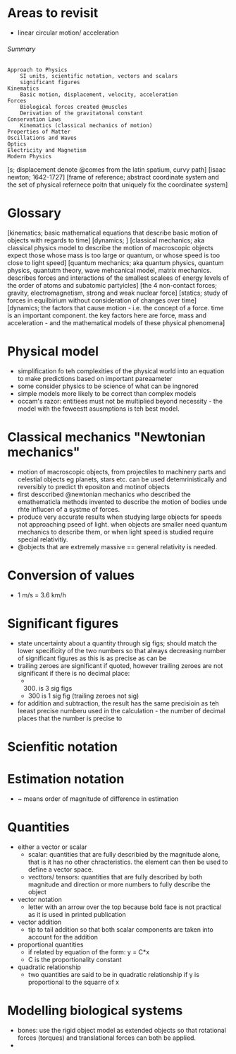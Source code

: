 # Areas to revisit
- linear circular motion/ acceleration


###### Summary
    Approach to Physics
        SI units, scientific notation, vectors and scalars
        significant figures
    Kinematics
        Basic motion, displacement, velocity, acceleration
    Forces
        Biological forces created @muscles
        Derivation of the gravitatonal constant
    Conservation Laws
        Kinematics (classical mechanics of motion)
    Properties of Matter
    Oscillations and Waves
    Optics
    Electricity and Magnetism
    Modern Physics
[s; displacement denote @comes from the latin spatium, curvy path]
[isaac newton; 1642-1727]
[frame of reference; abstract coordinate system and the set of physical refernece poitn that uniquely fix the coordinatee system]

# Glossary
[kinematics; basic mathematical equations that describe basic motion of objects with regards to time]
[dynamics; ]
[classical mechanics; aka classical physics model to describe the motion of macroscopic objects expect those whose mass is too large or quantum, or whose speed is too close to light speed]
[quantum mechanics; aka quantum physics, quantum physics, quantutm theory, wave mehcanical model, matrix mechanics. describes forces and interactions of the smallest scalees of energy levels of the order of atoms and subatomic partyicles]
[the 4 non-contact forces; gravity, electromagnetism, strong and weak nuclear force]
[statics; study of forces in equilbirium without consideration of changes over time]
[dynamics; the factors that cause motion - i.e. the concept of a force. time is an important component. the key factors here are force, mass and acceleration - and the mathematical models of these physical phenomena]

# Physical model
- simplification fo teh complexities of the physical world into an equation to make predictions based on important pareaameter
- some consider physics to be science of what can be ingnored
- simple models more likely to be correct than complex models
- occam's razor: entitiees must not be multiplied beyond necessity - the model with the feweestt asusmptions is teh best model.

# Classical mechanics "Newtonian mechanics"
- motion of macroscopic objects, from projectiles to machinery parts and celestial objects eg planets, stars etc. can be used detemrinistically and reversibly to predict th epositon and motinof objects
- first desccribed @newtonian mechanics who described the emathematicla methods invented to describe the motion of bodies unde rhte influcen of a systme of forces.
- produce very accurate results when studying large objects for speeds not approaching pseed of light. when objects are smaller need quantum mechanics to describe them, or when light speed is studied require special relativitiy.
- @objects that are extremely massive == general relativity is needed.

# Conversion of values
- 1 m/s = 3.6 km/h 

# Significant figures 
- state uncertainty about a quantity through sig figs; should match the lower specificity of the two numbers so that always decreasing number of significant figures as this is as precise as can be
- trailing zeroes are significant if quoted, however trailing zeroes are not significant if there is no decimal place:
    + 300. is 3 sig figs
    + 300 is 1 sig fig (trailing zeroes not sig)
- for addition and subtraction, the result has the same precisioin as teh leeast precise numberu used in the calculation - the number of decimal places that the number is precise to

# Scienfitic notation 

# Estimation notation
- ~ means order of magnitude of difference in estimation

# Quantities
- either a vector or scalar
    + scalar: quantities that are fully describied by the magnitude alone, that is it has no other chracteristics. the element can then be used to define a vector space.
    + vecttors/ tensors: quantities that are fully described by both magnitude and direction or more numbers to fully describe the object
- vector notation
    + letter with an arrow over the top because bold face is not practical as it is used in printed publication
- vector addition
    + tip to tail addition so that both scalar components are taken into account for the addition
- proportional quantities
    + if related by equation of the form: y = C*x
    + C is the proportionality constant
- quadratic relationship
    + two quantities are said to be in quadratic relationship if y is proportional to the squarre of x


# Modelling biological systems
- bones: use the rigid object model as extended objects so that rotational forces (torques) and translational forces can both be applied. 
- 